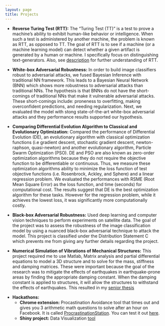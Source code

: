 ```yaml
---
layout: page
title: Projects
---
```


<!-- ![image](/img/HM.png) -->
* **Reverse Turing Test (RTT):**
The “Turing Test (TT)” is a test to prove a machine’s ability to exhibit human-like behavior or intelligence. When such a test is administered by another machine, the problem is known as RTT, as opposed to TT. The goal of RTT is to see if a machine (or a machine learning model) can detect whether a given artifact is generated by a human or machine. I specifically focus on distinguishing text-generators. Also, see [description](https://en.wikipedia.org/wiki/Reverse_Turing_test) for further understanding of RTT. 

* **White-box Adversarial Robustness:**
In order to build image classifiers robust to adversarial attacks, we fused Bayesian Inference with traditional NN framework. This leads to a Bayesian Neural Network (BNN) which shows more robustness to adversarial attacks than traditional NNs. The hypothesis is that BNNs do not have the short-comings of traditional NNs that make it vulnerable adversarial attacks. These short-comings include: proneness to overfitting, making overconfident predictions, and needing regularization. Next, we evaluated the model with stong state-of-the-art white-box adversarial attacks and they performance results supported our hypothesis. 

* **Comparing Differential Evolution Algorithm to Classical and Evolutionary Optimization:** 
Compared the performance of Differential Evolution (DE), an evolutionary algorithm with classical optimization functions (i.e gradient descent, stochastic gradient descent, 
newton-raphson, quasi-newton) and another evolutionary algorithm, Particle Swarm Optimization (PSO). DE and PSO are also known as zero-order optimization algorithms because they do not require the objective function to be differentiable or continuous. Thus, we measure these optimization algorithms ability to minimize the loss function of test objective functions (i.e. Rosenbrock, Ackley, and Sphere) and a linear regression problem. We evaluated the performances with RSME (Root Mean Square Error) as the loss function, and time (seconds) for computational cost. The results suggest that DE is the best optimization algorithm for these tasks. However for the regression problem, while it achieves the lowest loss, it was significantly more computationally costly. 

* **Black-box Adversarial Robustness:**
Used deep learning and computer vision techniques to perform experiments on satellite data. The goal of the project was to assess the robustness of the image classification model by using a nuanced black-box adversarial technique to attack the model. This project is classified under the Distribution Statement C which prevents me from giving any further details regarding the project. 


* **Numerical Simulation of Vibrations of Mechanical Structures:**
This project required me to use Matlab, Matrix analysis and partial differential equations to model a 3D structure and to solve for the mass, stiffness and damping matrices. These were important because the goal of the research was to mitigate the effects of earthquakes in earthquake-prone areas by finding the appropriate damping constant. When the damping constant is applied to structures, it will allow the structures to withstand the effects of earthquakes. This resulted in my [senior thesis](https://userpages.umbc.edu/~sousedik/classes/slides/undergraduate/slides_Adaku_Uchendu.pdf)

<!-- <div style="float:left;vertical-align:top">
<img src="/img/num.PNG" alt="drawing" width="200"/>
 </div> -->

* **Hackathons:**
  * **Chrome extension:** Procastination Avoidance tool that times out and gives you 3 arithmetic math questions to solve after an hour on Facebook. It is called [ProcrastinationStation](https://chrome.google.com/webstore/detail/procrastinationstation/iogijohedmhahconojcpdbgedljphkmk). You can test it out [here](http://procrastination-station.com/). 
  * **Shiny project:** Data Visualization [tool](https://adaku.shinyapps.io/DataVisuals/)

